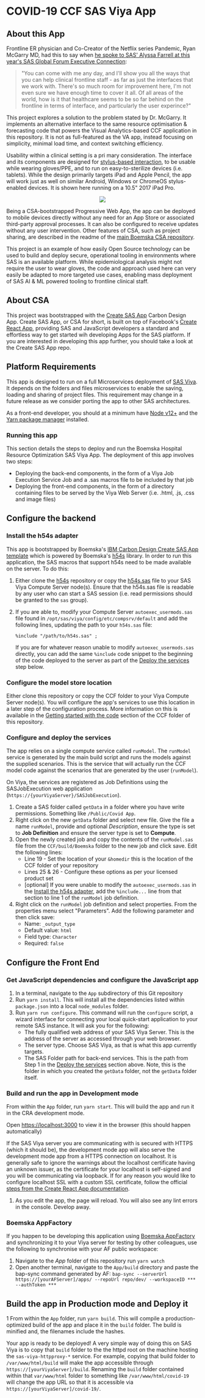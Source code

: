 # COVID-19 CCF SAS Viya App

## About this App

Frontline ER physician and Co-Creator of the Netflix series Pandemic, Ryan McGarry MD, had this to say when [he spoke to SAS' Alyssa Farrell at this year's SAS Global Forum Executive Connection](https://www.sas.com/en_us/events/sas-global-forum/analytics-executive.html):

> "You can come with me any day, and I'll show you all the ways that you can help clinical frontline staff - as far as just the interfaces that we work with. There's so much room for improvement here, I'm not even sure we have enough time to cover it all. Of all areas of the world, how is it that healthcare seems to be so far behind on the frontline in terms of interface, and particularly the user experince?" 

This project explores a solution to the problem stated by Dr. McGarry. It implements an alternative interface to the same resource optimisation & forecasting code that powers the Visual Analytics-based CCF application in this repository. It is not as full-featured as the VA app, instead focusing on simplicity, minimal load time, and context switching efficiency.

Usability within a clinical setting is a pri
mary consideration. The interface and its components are designed for [stylus-based interaction](https://ieeexplore.ieee.org/document/4588449), to be usable while wearing gloves/PPE, and to run on easy-to-sterilize devices (i.e. tablets). While the design primarily targets iPad and Apple Pencil, the app will work just as well on similar Android, Windows or ChromeOS stylus-enabled devices. It is shown here running on a 10.5" 2017 iPad Pro.  

<p align="center">
<img src="./covid-app-ipad.gif">
</p>

Being a CSA-bootstrapped Progressive Web App, the app can be deployed to mobile devices directly without any need for an App Store or associated third-party approval processes. It can also be configured to receive updates without any user intervention. Other features of CSA, such as project sharing, are described in the readme of the [main Boemska CSA repository](https://github.com/boemska/create-sas-app).

This project is an example of how easily Open Source technology can be used to build and deploy secure, operational tooling in environments where SAS is an available platform. While epidemiological analysis might not require the user to wear gloves, the code and approach used here can very easily be adapted to more targeted use cases, enabling mass deployment of SAS AI & ML powered tooling to frontline clinical staff.


## About CSA

This project was bootstrapped with the [Create SAS App](https://github.com/Boemska/create-sas-app) Carbon Design App. Create SAS App, or CSA for short, is built on top of Facebook's [Create React App](https://github.com/facebook/create-react-app), providing SAS and JavaScript developers a standard and effortless way to get started wih developing Apps for the SAS platform. If you are interested in developing this app further, you should take a look at the Create SAS App repo.

## Platform Requirements

This app is designed to run on a full Microservices deployment of [SAS Viya](https://sas.com/viya). It depends on the folders and files microservices to enable the saving, loading and sharing of project files. This requirement may change in a future release as we consider porting the app to other SAS architectures.

As a front-end developer, you should at a minimum have [Node v12+](https://nodejs.org/en/blog/release/v12.16.2/) and the [Yarn package manager](https://yarnpkg.com/) installed.


### Running this app

This section details the steps to deploy and run the Boemska Hospital Resource Optimization SAS Viya App. The deployment of this app involves two steps:

 - Deploying the back-end components, in the form of a Viya Job Execution Service Job and a .sas macros file to be included by that job
 - Deploying the front-end components, in the form of a directory containing files to be served by the Viya Web Server (i.e. .html, .js, .css and image files)

## Configure the backend

### Install the h54s adapter

This app is bootstrapped by Boemska's [IBM Carbon Design Create SAS App template](https://github.com/Boemska/create-sas-app/tree/master/carbon-ui) which is powered by Boemska's [h54s](https://github.com/Boemska/h54s) library. In order to run this application, the SAS macros that support h54s need to be made available on the server. To do this:

1. Either clone the [h54s](https://github.com/Boemska/h54s) repository or copy the [h54s.sas](https://github.com/Boemska/h54s/blob/master/sasautos/h54s.sas) file to your SAS Viya Compute Server node(s). Ensure that the h54s.sas file is readable by any user who can start a SAS session (i.e. read permissions should be granted to the `sas` group).
1. If you are able to, modify your Compute Server `autoexec_usermods.sas` file found in `/opt/sas/viya/config/etc/compsrv/default` and add the following lines, updating the path to your `h54s.sas` file:

	```sas
	%include "/path/to/h54s.sas" ;
	```
	
	If you are for whatever reason unable to modify `autoexec_usermods.sas` directly, you can add the same `%include` code snippet to the beginning of the code deployed to the server as part of the [Deploy the services](#deploy-the-services) step below. 

### Configure the model store location	

Either clone this repository or copy the CCF folder to your Viya Compute Server node(s). You will configure the app's services to use this location in a later step of the configuration process. More information on this is available in the [Getting started with the code](https://github.com/sassoftware/covid-19-sas/tree/master/CCF#getting-started-with-the-code) section of the CCF folder of this repository.

### Configure and deploy the services

The app relies on a single compute service called `runModel`.  The `runModel` service is generated by the main build script and runs the models against the supplied scenarios. This is the service that will actually run the CCF model code against the scenarios that are generated by the user (`runModel`). 


On Viya, the services are registered as Job Definitions using the SASJobExecution web application (`https://{yourViyaServer}/SASJobExecution`). 

1. Create a SAS folder called `getData` in a folder where you have write permissions. Something like `/Public/Covid App`.
1. Right click on the new `getData` folder and select new file. Give the file a name `runModel`, provide and optional _Description_, ensure the type is set to **Job Definition** and ensure the server type is set to **Compute**.
1. Open the newly created job and copy the contents of the `runModel.sas` file from the `CCF/build/Boemska` folder to the new job and click save. Edit the following lines:
	* Line 19 - Set the location of your `&homedir` this is the location of the CCF folder of your repository
	* Lines 25 & 26 - Configure these options as per your licensed product set
	* [optional] If you were unable to modify the `autoexec_usermods.sas` in the [Install the h54s adapter](#install-the-h54s-adapter), add the `%include...` line from that section to line 1 of the `runModel` job definition.
1. Right click on the `runModel` job definition and select properties. From the properties menu select "Parameters". Add the following parameter and then click save:
	* Name: `_output_type`
	* Default value: `html`
	* Field type: `Character`
	* Required: `false` 

## Configure the Front End

### Get JavaScript dependencies and configure the JavaScript app 

1. In a terminal, navigate to the `App` subdirectory of this Git repository
1. Run `yarn install`. This will install all the dependencies listed within `package.json` into a local `node_modules` folder.
1. Run `yarn run configure`. This command will run the `configure` script, a wizard interface for connecting your local quick-start application to your remote SAS instance. It will ask you for the following:  
    - The fully qualified web address of your SAS Viya Server. This is the address of the server as accessed through your web browser.
	- The server type. Choose SAS Viya, as that is what this app currently targets.
	- The SAS Folder path for back-end services. This is the path from Step 1 in the [Deploy the services](#deploy-the-services) section above. Note, this is the folder in which you created the `getData` folder, not the `getData` folder itself.

### Build and run the app in Development mode

From within the `App` folder, run `yarn start`. This will build the app and run it in the CRA development mode.  

Open [https://localhost:3000](https://localhost:3000) to view it in the browser (this should happen automatically)

If the SAS Viya server you are communicating with is secured with HTTPS (which it should be), the development mode app will also serve the development mode app from a HTTPS connection on localhost. It is generally safe to ignore the warnings about the localhost certificate having an unknown issuer, as the certificate for your localhost is self-signed and you will be communicating via loopback. If for any reason you would like to configure localhost SSL with a custom SSL certificate, follow the official [steps from the Create React App documentation](https://create-react-app.dev/docs/using-https-in-development/). 

1. As you edit the app, the page will reload. You will also see any lint errors in the console. Develop away.


### Boemska AppFactory

If you happen to be developing this application using [Boemska AppFactory](https://boemskats.com/products/appfactory/) and synchronizing it to your Viya server for testing by other colleagues, use the following to synchronise with your AF public workspace:

1. Navigate to the _App_ folder of this repository run `yarn watch`
1. Open another terminal, navigate to the `App/build` directory and paste the bap-sync command generated by AF: `bap-sync --serverUrl https://[yourAFServer]/apps/ --repoUrl repo/dev/ --workspaceID *** --authToken ***`

## Build the app in Production mode and Deploy it

1 From within the `App` folder, run `yarn build`. This will compile a production-optimized build of the app and place it in the `build` folder. The build is minified and, the filenames include the hashes.  

Your app is ready to be deployed! A very simple way of doing this on SAS Viya is to copy that `build` folder to the the httpd root on the machine hosting the `sas-viya-httpproxy-*` service. For example, copying that build folder to `/var/www/html/build` will make the app accessible through `https://[yourViyaServer]/build`. Renaming the `build` folder contained within that `var/www/html` folder to something like `/var/www/html/covid-19` will change the app URL so that it is accessible via `https://[yourViyaServer]/covid-19/`.